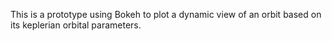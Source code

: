 This is a prototype using Bokeh to plot a dynamic view of an orbit based on its keplerian orbital parameters.